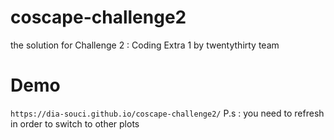 # coscape-challenge2
the solution for Challenge 2 : Coding Extra 1 by twentythirty  team
# Demo 
`https://dia-souci.github.io/coscape-challenge2/`
P.s : you need to refresh in order to switch to other plots

